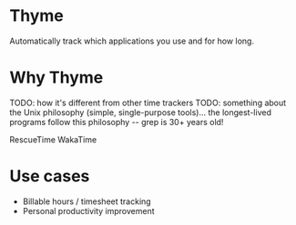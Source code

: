 # Thyme

Automatically track which applications you use and for how long.

# Why Thyme

TODO: how it's different from other time trackers
TODO: something about the Unix philosophy (simple, single-purpose tools)... the longest-lived programs follow this philosophy -- grep is 30+ years old!

RescueTime
WakaTime

# Use cases

- Billable hours / timesheet tracking
- Personal productivity improvement

